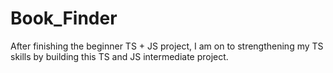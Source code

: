 # Book_Finder
After finishing the beginner TS + JS project, I am on to strengthening my TS skills by building this TS and JS intermediate project.
